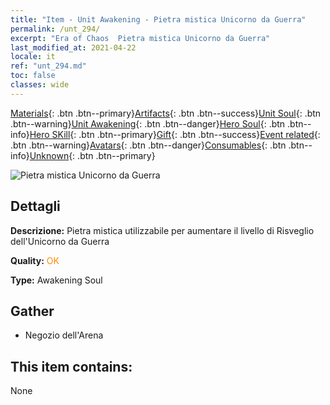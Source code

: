 ```yaml
---
title: "Item - Unit Awakening - Pietra mistica Unicorno da Guerra"
permalink: /unt_294/
excerpt: "Era of Chaos  Pietra mistica Unicorno da Guerra"
last_modified_at: 2021-04-22
locale: it
ref: "unt_294.md"
toc: false
classes: wide
---
```

 [Materials](/ItemsIT/){: .btn .btn--primary}[Artifacts](/ItemsIT/Artifacts/){: .btn .btn--success}[Unit Soul](/ItemsIT/UnitSoul/){: .btn .btn--warning}[Unit Awakening](/ItemsIT/UnitAwakening/){: .btn .btn--danger}[Hero Soul](/ItemsIT/HeroSoul/){: .btn .btn--info}[Hero SKill](/ItemsIT/HeroSkill/){: .btn .btn--primary}[Gift](/ItemsIT/Gift/){: .btn .btn--success}[Event related](/ItemsIT/Events/){: .btn .btn--warning}[Avatars](/ItemsIT/Avatars/){: .btn .btn--danger}[Consumables](/ItemsIT/Consumables/){: .btn .btn--info}[Unknown](/ItemsIT/Unknown/){: .btn .btn--primary}

 ![Pietra mistica Unicorno da Guerra](/images/u/tia_dujiaoshou.jpg)

## Dettagli
 **Descrizione:** Pietra mistica utilizzabile per aumentare il livello di Risveglio dell'Unicorno da Guerra

 **Quality:** <span style="color: #FF8C00">OK</span>

 **Type:** Awakening Soul

## Gather

*    Negozio dell'Arena 

## This item contains:

  None


